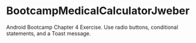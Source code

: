 # BootcampMedicalCalculatorJweber
Android Bootcamp Chapter 4 Exercise. Use radio buttons, conditional statements, and a Toast message.

